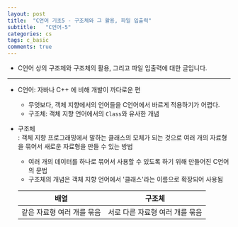 ```yaml
---
layout: post
title:  "C언어 기초5 - 구조체와 그 활용, 파일 입출력"
subtitle:   "C언어-5"
categories: cs
tags: c_basic
comments: true
---
```


- C언어 상의 구조체와 구조체의 활용, 그리고 파일 입출력에 대한 글입니다.  

---  

- C언어: 자바나 C++ 에 비해 개발이 까다로운 편   
  - 무엇보다, 객체 지향에서의 언어들을 C언어에서 바르게 적용하기가 어렵다.  
  - 구조체: 객체 지향 언어에서의 `Class`와 유사한 개념  
  
- 구조체  
  : 객체 지향 프로그래밍에서 말하는 클래스의 모체가 되는 것으로 여러 개의 자료형을 묶어서 새로운 자료형을 만들 수 있는 방법  
  - 여러 개의 데이터를 하나로 묶어서 사용할 수 있도록 하기 위해 만들어진 C언어의 문법  
  - 구조체의 개념은 객체 지향 언어에서 '클래스'라는 이름으로 확장되어 사용됨  
  
  |배열|구조체|  
  |---|------|  
  |같은 자료형 여러 개를 묶음|서로 다른 자료형 여러 개를 묶음|  
  
  
